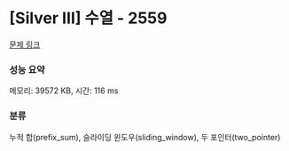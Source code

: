 # [Silver III] 수열 - 2559 

[문제 링크](https://www.acmicpc.net/problem/2559) 

### 성능 요약

메모리: 39572 KB, 시간: 116 ms

### 분류

누적 합(prefix_sum), 슬라이딩 윈도우(sliding_window), 두 포인터(two_pointer)


